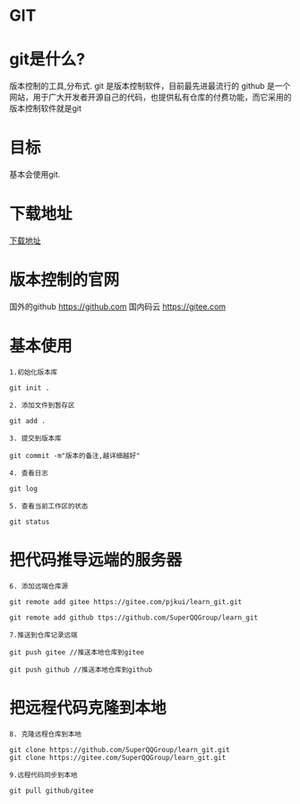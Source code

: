 # GIT

# git是什么?
版本控制的工具,分布式.
git 是版本控制软件，目前最先进最流行的
github 是一个网站，用于广大开发者开源自己的代码，也提供私有仓库的付费功能，而它采用的版本控制软件就是git

# 目标
基本会使用git.


# 下载地址
[下载地址](https://git-scm.com/download/win)

# 版本控制的官网

国外的github https://github.com
国内码云 https://gitee.com


# 基本使用
    1.初始化版本库
 
    git init .
    
    2. 添加文件到暂存区

    git add .

    3. 提交到版本库

    git commit -m"版本的备注,越详细越好"

    4. 查看日志
    
    git log

    5. 查看当前工作区的状态

    git status

# 把代码推导远端的服务器

    6. 添加远端仓库源
  
    git remote add gitee https://gitee.com/pjkui/learn_git.git

    git remote add github ttps://github.com/SuperQQGroup/learn_git

    7.推送到仓库记录远端

    git push gitee //推送本地仓库到gitee

    git push github //推送本地仓库到github

# 把远程代码克隆到本地

    8. 克隆远程仓库到本地

    git clone https://github.com/SuperQQGroup/learn_git.git
    git clone https://gitee.com/SuperQQGroup/learn_git.git

    9.远程代码同步到本地

    git pull github/gitee